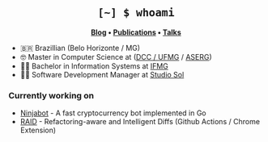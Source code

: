 <h2 align="center" style="font-family: Consolas, monospace;">
	[~] $ whoami
</h2>

<p align="center">
	<strong>
		<a href="https://brito.com.br/">Blog</a>
		•
		<a href="https://scholar.google.com.br/citations?user=5uKHnJ8AAAAJ">Publications</a>
		•
		<a href="https://slides.com/rodrigo73">Talks</a>
	</strong>
</p>


- :brazil: Brazillian (Belo Horizonte / MG)
- :nerd_face: Master in Computer Science at ([DCC / UFMG](http://ppgcc.dcc.ufmg.br) / [ASERG](http://aserg.labsoft.dcc.ufmg.br))
- :man_student: Bachelor in Information Systems at [IFMG](https://www.ifmg.edu.br/)
- :man_technologist: Software Development Manager at [Studio Sol](https://www.studiosol.com.br)

### Currently working on

- [Ninjabot](https://github.com/rodrigo-brito/ninjabot) - A fast cryptocurrency bot implemented in Go
- [RAID](https://github.com/rodrigo-brito/refactoring-aware-diff) - Refactoring-aware and Intelligent Diffs (Github Actions / Chrome Extension)

